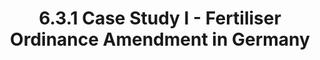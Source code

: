 ---
layout: page
title: 6.3.1 Case Study I - Fertiliser Ordinance Amendment in Germany
permalink: /governance/case-studies/fertilisers-in-germany
parent: 6.3 Case Studies
grand_parent: Governance
nav_order: 1
---